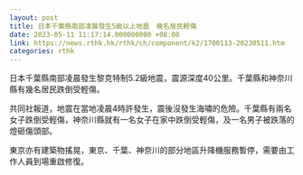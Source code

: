```yaml
---
layout: post
title: 日本千葉縣南部凌晨發生5級以上地震　幾名居民輕傷
date: 2023-05-11 11:17:14.000000000 +08:00
link: https://news.rthk.hk/rthk/ch/component/k2/1700113-20230511.htm
categories: rthk
---
```


日本千葉縣南部凌晨發生黎克特制5.2級地震，震源深度40公里。千葉縣和神奈川縣有幾名居民跌倒受輕傷。

共同社報道，地震在當地凌晨4時許發生，震後沒發生海嘯的危險。千葉縣有兩名女子跌倒受輕傷，神奈川縣就有一名女子在家中跌倒受輕傷，及一名男子被跌落的燈砸傷頭部。

東京亦有建築物搖晃，東京、千葉、神奈川的部分地區升降機服務暫停，需要由工作人員到場重啟修復。
